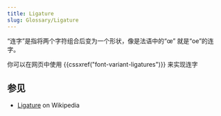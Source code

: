 ```yaml
---
title: Ligature
slug: Glossary/Ligature
---
```


“连字”是指将两个字符组合后变为一个形状，像是法语中的“œ” 就是“oe”的连字。

你可以在网页中使用 {{cssxref("font-variant-ligatures")}} 来实现连字

## 参见

- [Ligature](https://zh.wikipedia.org/wiki/Typographic_ligature) on Wikipedia
